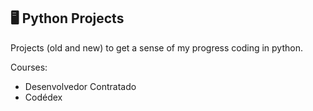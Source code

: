 ## 🖥️ Python Projects

Projects (old and new) to get a sense of my progress coding in python.

Courses: 
- Desenvolvedor Contratado
- Codédex
